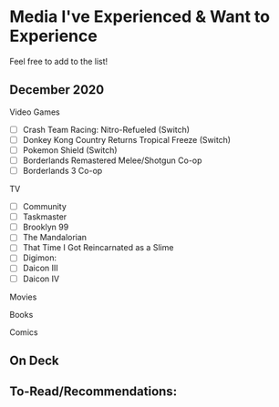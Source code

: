 # Media I've Experienced & Want to Experience

Feel free to add to the list!

## December 2020

Video Games
- [ ] Crash Team Racing: Nitro-Refueled (Switch)
- [ ] Donkey Kong Country Returns Tropical Freeze (Switch)
- [ ] Pokemon Shield (Switch)
- [ ] Borderlands Remastered Melee/Shotgun Co-op
- [ ] Borderlands 3 Co-op

TV
- [ ] Community
- [ ] Taskmaster
- [ ] Brooklyn 99
- [ ] The Mandalorian
- [ ] That Time I Got Reincarnated as a Slime
- [ ] Digimon:
- [ ] Daicon III
- [ ] Daicon IV

Movies

Books

Comics

## On Deck

## To-Read/Recommendations:
